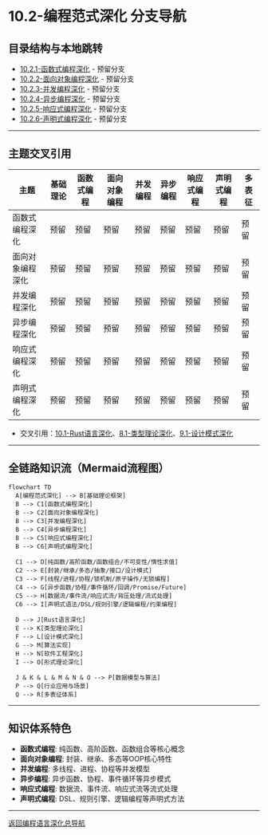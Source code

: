 # 10.2-编程范式深化 分支导航

## 目录结构与本地跳转
- [10.2.1-函数式编程深化](10.2.1-函数式编程深化.md) - 预留分支
- [10.2.2-面向对象编程深化](10.2.2-面向对象编程深化.md) - 预留分支
- [10.2.3-并发编程深化](10.2.3-并发编程深化.md) - 预留分支
- [10.2.4-异步编程深化](10.2.4-异步编程深化.md) - 预留分支
- [10.2.5-响应式编程深化](10.2.5-响应式编程深化.md) - 预留分支
- [10.2.6-声明式编程深化](10.2.6-声明式编程深化.md) - 预留分支

---

## 主题交叉引用
| 主题      | 基础理论 | 函数式编程 | 面向对象编程 | 并发编程 | 异步编程 | 响应式编程 | 声明式编程 | 多表征 |
|-----------|----------|------------|--------------|----------|----------|------------|------------|--------|
| 函数式编程深化| 预留     | 预留       | 预留         | 预留     | 预留     | 预留       | 预留       | 预留   |
| 面向对象编程深化| 预留   | 预留       | 预留         | 预留     | 预留     | 预留       | 预留       | 预留   |
| 并发编程深化| 预留     | 预留       | 预留         | 预留     | 预留     | 预留       | 预留       | 预留   |
| 异步编程深化| 预留     | 预留       | 预留         | 预留     | 预留     | 预留       | 预留       | 预留   |
| 响应式编程深化| 预留   | 预留       | 预留         | 预留     | 预留     | 预留       | 预留       | 预留   |
| 声明式编程深化| 预留   | 预留       | 预留         | 预留     | 预留     | 预留       | 预留       | 预留   |

- 交叉引用：[10.1-Rust语言深化](../10.1-Rust语言深化/README.md)、[8.1-类型理论深化](../8-形式理论深化/8.1-类型理论深化/README.md)、[9.1-设计模式深化](../9-软件工程深化/9.1-设计模式深化/README.md)

---

## 全链路知识流（Mermaid流程图）
```mermaid
flowchart TD
  A[编程范式深化] --> B[基础理论框架]
  B --> C1[函数式编程深化]
  B --> C2[面向对象编程深化]
  B --> C3[并发编程深化]
  B --> C4[异步编程深化]
  B --> C5[响应式编程深化]
  B --> C6[声明式编程深化]
  
  C1 --> D[纯函数/高阶函数/函数组合/不可变性/惰性求值]
  C2 --> E[封装/继承/多态/抽象/接口/设计模式]
  C3 --> F[线程/进程/协程/锁机制/原子操作/无锁编程]
  C4 --> G[异步函数/协程/事件循环/回调/Promise/Future]
  C5 --> H[数据流/事件流/响应式流/背压处理/流式处理]
  C6 --> I[声明式语法/DSL/规则引擎/逻辑编程/约束编程]
  
  D --> J[Rust语言深化]
  E --> K[类型理论深化]
  F --> L[设计模式深化]
  G --> M[算法实现]
  H --> N[软件工程深化]
  I --> O[形式理论深化]
  
  J & K & L & M & N & O --> P[数据模型与算法]
  P --> Q[行业应用与场景]
  Q --> R[多表征体系]
```

---

## 知识体系特色
- **函数式编程**: 纯函数、高阶函数、函数组合等核心概念
- **面向对象编程**: 封装、继承、多态等OOP核心特性
- **并发编程**: 多线程、进程、协程等并发模型
- **异步编程**: 异步函数、协程、事件循环等异步模式
- **响应式编程**: 数据流、事件流、响应式流等流式处理
- **声明式编程**: DSL、规则引擎、逻辑编程等声明式方法

---

[返回编程语言深化总导航](../README.md) 